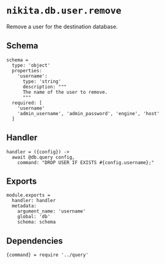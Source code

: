 
# `nikita.db.user.remove`

Remove a user for the destination database.

## Schema

    schema =
      type: 'object'
      properties:
        'username':
          type: 'string'
          description: """
          The name of the user to remove.
          """
      required: [
        'username'
        'admin_username', 'admin_password', 'engine', 'host'
      ]

## Handler

    handler = ({config}) ->
      await @db.query config,
        command: "DROP USER IF EXISTS #{config.username};"

## Exports

    module.exports =
      handler: handler
      metadata:
        argument_name: 'username'
        global: 'db'
        schema: schema

## Dependencies

    {command} = require '../query'
